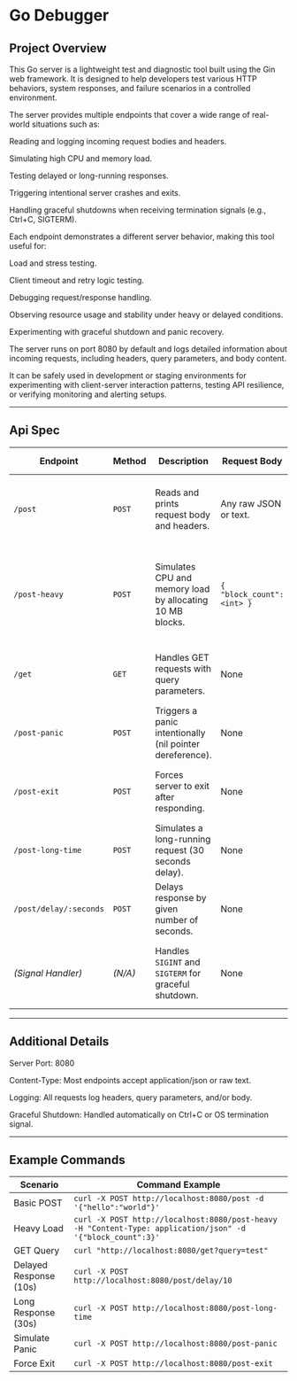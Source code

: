 # Go Debugger

## Project Overview

This Go server is a lightweight test and diagnostic tool built using the Gin web framework.
It is designed to help developers test various HTTP behaviors, system responses, and failure scenarios in a controlled environment.

The server provides multiple endpoints that cover a wide range of real-world situations such as:

Reading and logging incoming request bodies and headers.

Simulating high CPU and memory load.

Testing delayed or long-running responses.

Triggering intentional server crashes and exits.

Handling graceful shutdowns when receiving termination signals (e.g., Ctrl+C, SIGTERM).

Each endpoint demonstrates a different server behavior, making this tool useful for:

Load and stress testing.

Client timeout and retry logic testing.

Debugging request/response handling.

Observing resource usage and stability under heavy or delayed conditions.

Experimenting with graceful shutdown and panic recovery.

The server runs on port 8080 by default and logs detailed information about incoming requests, including headers, query parameters, and body content.

It can be safely used in development or staging environments for experimenting with client-server interaction patterns, testing API resilience, or verifying monitoring and alerting setups.

---

## Api Spec
| **Endpoint**           | **Method** | **Description**                                           | **Request Body**           | **Query / Params**           | **Response (200)**              | **Error / Behavior**                                                            |
| ---------------------- | ---------- | --------------------------------------------------------- | -------------------------- | ---------------------------- | ------------------------------- | ------------------------------------------------------------------------------- |
| `/post`                | `POST`     | Reads and prints request body and headers.                | Any raw JSON or text.      | None                         | `got it`                        | `400` if body cannot be read. Logs headers and body to console.                 |
| `/post-heavy`          | `POST`     | Simulates CPU and memory load by allocating 10 MB blocks. | `{ "block_count": <int> }` | None                         | `got it`                        | `400` if invalid JSON or `block_count ≤ 0`. High memory and CPU usage possible. |
| `/get`                 | `GET`      | Handles GET requests with query parameters.               | None                       | `query=<string>`             | `got it`                        | None — logs received query and headers.                                         |
| `/post-panic`          | `POST`     | Triggers a panic intentionally (nil pointer dereference). | None                       | None                         | *(no response, process panics)* | Server crashes due to unhandled panic.                                          |
| `/post-exit`           | `POST`     | Forces server to exit after responding.                   | None                       | None                         | `server shutting down...`       | Server terminates immediately via `os.Exit(1)`.                                 |
| `/post-long-time`      | `POST`     | Simulates a long-running request (30 seconds delay).      | None                       | None                         | `server Response after 30s`     | None — useful for timeout testing.                                              |
| `/post/delay/:seconds` | `POST`     | Delays response by given number of seconds.               | None                       | `:seconds` (integer in path) | `Response after {seconds}`      | `400` if invalid duration.                                                      |
| *(Signal Handler)*     | *(N/A)*    | Handles `SIGINT` and `SIGTERM` for graceful shutdown.     | None                       | None                         | *(Server shuts down cleanly)*   | Ensures current requests complete before stopping.                              |
---

## Additional Details

Server Port: 8080

Content-Type: Most endpoints accept application/json or raw text.

Logging: All requests log headers, query parameters, and/or body.

Graceful Shutdown: Handled automatically on Ctrl+C or OS termination signal.

---
## Example Commands
| **Scenario**           | **Command Example**                                                                                        |
| ---------------------- | ---------------------------------------------------------------------------------------------------------- |
| Basic POST             | `curl -X POST http://localhost:8080/post -d '{"hello":"world"}'`                                           |
| Heavy Load             | `curl -X POST http://localhost:8080/post-heavy -H "Content-Type: application/json" -d '{"block_count":3}'` |
| GET Query              | `curl "http://localhost:8080/get?query=test"`                                                              |
| Delayed Response (10s) | `curl -X POST http://localhost:8080/post/delay/10`                                                         |
| Long Response (30s)    | `curl -X POST http://localhost:8080/post-long-time`                                                        |
| Simulate Panic         | `curl -X POST http://localhost:8080/post-panic`                                                            |
| Force Exit             | `curl -X POST http://localhost:8080/post-exit`                                                             |
